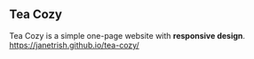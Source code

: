 ## Tea Cozy ##
Tea Cozy is a simple one-page website with **responsive design**.
https://janetrish.github.io/tea-cozy/
